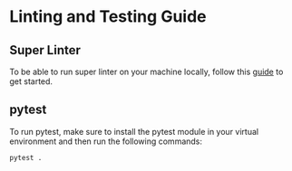 # Linting and Testing Guide

## Super Linter

To be able to run super linter on your machine locally, follow this
[guide](https://github.com/github/super-linter/blob/main/docs/run-linter-locally.md)
to get started.

## pytest

To run pytest, make sure to install the pytest module in your virtual environment and then run the
following commands:

```bash
pytest .
```
